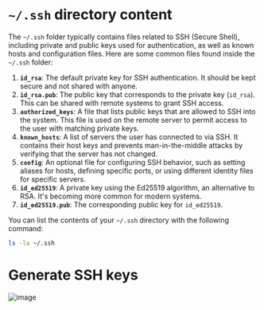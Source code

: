# `~/.ssh` directory content
The `~/.ssh` folder typically contains files related to SSH (Secure Shell), including private and public keys used for authentication, as well as known hosts and configuration files. Here are some common files found inside the `~/.ssh` folder:

1. **`id_rsa`**: The default private key for SSH authentication. It should be kept secure and not shared with anyone.
2. **`id_rsa.pub`**: The public key that corresponds to the private key (`id_rsa`). This can be shared with remote systems to grant SSH access.
3. **`authorized_keys`**: A file that lists public keys that are allowed to SSH into the system. This file is used on the remote server to permit access to the user with matching private keys.
4. **`known_hosts`**: A list of servers the user has connected to via SSH. It contains their host keys and prevents man-in-the-middle attacks by verifying that the server has not changed.
5. **`config`**: An optional file for configuring SSH behavior, such as setting aliases for hosts, defining specific ports, or using different identity files for specific servers.
6. **`id_ed25519`**: A private key using the Ed25519 algorithm, an alternative to RSA. It's becoming more common for modern systems.
7. **`id_ed25519.pub`**: The corresponding public key for `id_ed25519`.

You can list the contents of your `~/.ssh` directory with the following command:

```bash
ls -la ~/.ssh
```

# Generate SSH keys
![image](https://github.com/user-attachments/assets/f39eb96f-403c-496f-9632-915c07ccf95d)
